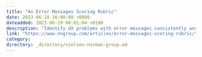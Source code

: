 ```yaml
---
title: "An Error Messages Scoring Rubric"
date: 2023-06-18 16:00:00 +0000
dateadded: 2023-06-19 00:01:04 +0100
description: "Identify UX problems with error messages consistently and effectively using a scoring rubric based on established usability best practices for error messages."
link: "https://www.nngroup.com/articles/error-messages-scoring-rubric/"
category:
directory: _directory/nielsen-norman-group.md
---
```

